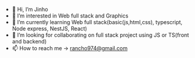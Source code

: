 - 👋 Hi, I’m Jinho
- 👀 I’m interested in Web full stack and Graphics
- 🌱 I’m currently learning Web full stack(basic(js,html,css), typescript, Node express, NestJS, React)
- 💞️ I’m looking for collaborating on full stack project using JS or TS(front and backend)
- 📫 How to reach me ->
     rancho974@gmail.com

<!---
Jake1152/Jake1152 is a ✨ special ✨ repository because its `README.md` (this file) appears on your GitHub profile.
You can click the Preview link to take a look at your changes.
--->
